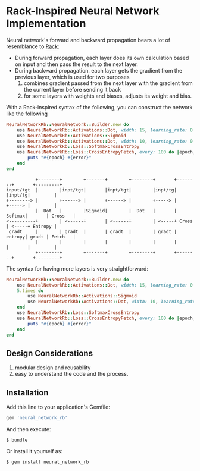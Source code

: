 # Rack-Inspired Neural Network Implementation

Neural network's forward and backward propagation bears a lot of resemblance to [Rack]:

* During forward propagation, each layer does its own calculation based on input and then pass the result to the next layer. 
* During backward propagation. each layer gets the gradient from the previous layer, which is used for two purposes
    1. combines gradient passed from the next layer with the gradient from the current layer before sending it back
    2. for some layers with weights and biases, adjusts its weight and bias. 

With a Rack-inspired syntax of the following, you can construct the network like the following
```ruby 
NeuralNetworkRb::NeuralNetwork::Builder.new do 
    use NeuralNetworkRb::Activations::Dot, width: 15, learning_rate: 0.002
    use NeuralNetworkRb::Activations::Sigmoid
    use NeuralNetworkRb::Activations::Dot, width: 10, learning_rate: 0.002
    use NeuralNetworkRb::Loss::SoftmaxCrossEntropy
    use NeuralNetworkRb::Loss::CrossEntropyFetch, every: 100 do |epoch, error|
        puts "#{epoch} #{error}"
    end
end
```

```
           +--------+        +-------+        +--------+       +--------+       +---------+
input/tgt  |        |inpt/tgt|       |inpt/tgt|        |inpt/tg|        |inpt/tg|         |
+--------> |        +------> |       +------> |        +-----> |        +-----> |         |
           |  Dot   |        |Sigmoid|        |  Dot   |       | Softmax|       | Cross   |
<----------+        | <------+       | <------+        | <-----+ Cross  | <-----+ Entropy |
 gradt     |        | gradt  |       | gradt  |        | gradt | entropy| gradt | Fetch   |
           |        |        |       |        |        |       |        |       |         |
           +--------+        +-------+        +--------+       +--------+       +---------+
```

The syntax for having more layers is very straightforward:

```ruby 
NeuralNetworkRb::NeuralNetwork::Builder.new do 
    use NeuralNetworkRb::Activations::Dot, width: 15, learning_rate: 0.002
    5.times do 
        use NeuralNetworkRb::Activations::Sigmoid
        use NeuralNetworkRb::Activations::Dot, width: 10, learning_rate: 0.002
    end
    use NeuralNetworkRb::Loss::SoftmaxCrossEntropy
    use NeuralNetworkRb::Loss::CrossEntropyFetch, every: 100 do |epoch, error|
        puts "#{epoch} #{error}"
    end
end
```

[Rack]: https://github.com/rack/rack

## Design Considerations

1. modular design and reusability
2. easy to understand the code and the process.

## Installation

Add this line to your application's Gemfile:

```ruby
gem 'neural_network_rb'
```

And then execute:

    $ bundle

Or install it yourself as:

    $ gem install neural_network_rb
